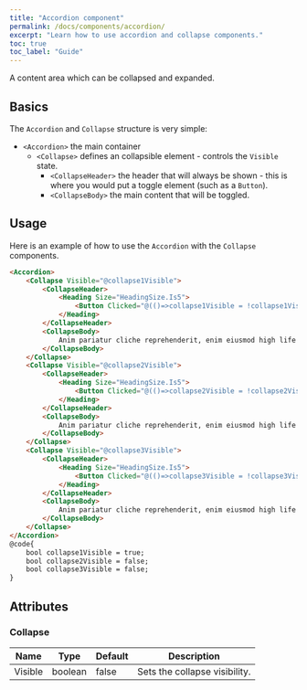 ```yaml
---
title: "Accordion component"
permalink: /docs/components/accordion/
excerpt: "Learn how to use accordion and collapse components."
toc: true
toc_label: "Guide"
---
```


A content area which can be collapsed and expanded.

## Basics

The `Accordion` and `Collapse` structure is very simple:

- `<Accordion>` the main container
  - `<Collapse>` defines an collapsible element - controls the `Visible` state.
    - `<CollapseHeader>` the header that will always be shown - this is where you would put a toggle element (such as a `Button`).
    - `<CollapseBody>` the main content that will be toggled.

## Usage

Here is an example of how to use the `Accordion` with the `Collapse` components.

```html
<Accordion>
    <Collapse Visible="@collapse1Visible">
        <CollapseHeader>
            <Heading Size="HeadingSize.Is5">
                <Button Clicked="@(()=>collapse1Visible = !collapse1Visible)">Switch 1</Button>
            </Heading>
        </CollapseHeader>
        <CollapseBody>
            Anim pariatur cliche reprehenderit, enim eiusmod high life accusamus terry richardson ad squid. 3 wolf moon officia aute, non cupidatat skateboard dolor brunch. Food truck quinoa nesciunt laborum eiusmod. Brunch 3 wolf moon tempor, sunt aliqua put a bird on it squid single-origin coffee nulla assumenda shoreditch et. Nihil anim keffiyeh helvetica, craft beer labore wes anderson cred nesciunt sapiente ea proident. Ad vegan excepteur butcher vice lomo. Leggings occaecat craft beer farm-to-table, raw denim aesthetic synth nesciunt you probably haven't heard of them accusamus labore sustainable VHS.
        </CollapseBody>
    </Collapse>
    <Collapse Visible="@collapse2Visible">
        <CollapseHeader>
            <Heading Size="HeadingSize.Is5">
                <Button Clicked="@(()=>collapse2Visible = !collapse2Visible)">Switch 2</Button>
            </Heading>
        </CollapseHeader>
        <CollapseBody>
            Anim pariatur cliche reprehenderit, enim eiusmod high life accusamus terry richardson ad squid. 3 wolf moon officia aute, non cupidatat skateboard dolor brunch. Food truck quinoa nesciunt laborum eiusmod. Brunch 3 wolf moon tempor, sunt aliqua put a bird on it squid single-origin coffee nulla assumenda shoreditch et. Nihil anim keffiyeh helvetica, craft beer labore wes anderson cred nesciunt sapiente ea proident. Ad vegan excepteur butcher vice lomo. Leggings occaecat craft beer farm-to-table, raw denim aesthetic synth nesciunt you probably haven't heard of them accusamus labore sustainable VHS.
        </CollapseBody>
    </Collapse>
    <Collapse Visible="@collapse3Visible">
        <CollapseHeader>
            <Heading Size="HeadingSize.Is5">
                <Button Clicked="@(()=>collapse3Visible = !collapse3Visible)">Switch 3</Button>
            </Heading>
        </CollapseHeader>
        <CollapseBody>
            Anim pariatur cliche reprehenderit, enim eiusmod high life accusamus terry richardson ad squid. 3 wolf moon officia aute, non cupidatat skateboard dolor brunch. Food truck quinoa nesciunt laborum eiusmod. Brunch 3 wolf moon tempor, sunt aliqua put a bird on it squid single-origin coffee nulla assumenda shoreditch et. Nihil anim keffiyeh helvetica, craft beer labore wes anderson cred nesciunt sapiente ea proident. Ad vegan excepteur butcher vice lomo. Leggings occaecat craft beer farm-to-table, raw denim aesthetic synth nesciunt you probably haven't heard of them accusamus labore sustainable VHS.
        </CollapseBody>
    </Collapse>
</Accordion>
@code{
    bool collapse1Visible = true;
    bool collapse2Visible = false;
    bool collapse3Visible = false;
}
```

## Attributes

### Collapse

| Name         | Type                                                         | Default          | Description                                                                                 |
|--------------|--------------------------------------------------------------|------------------|---------------------------------------------------------------------------------------------|
| Visible      | boolean                                                      | false            | Sets the collapse visibility.                                                               |